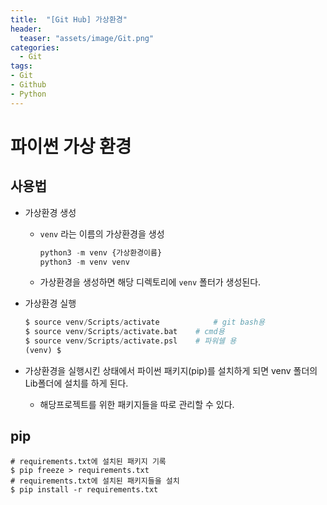 ```yaml
---
title:  "[Git Hub] 가상환경"
header:
  teaser: "assets/image/Git.png"
categories: 
  - Git
tags:
- Git
- Github
- Python
---
```


# 파이썬 가상 환경

## 사용법

* 가상환경 생성

  * <code>venv</code> 라는 이름의 가상환경을 생성

    ``` python
    python3 -m venv {가상환경이름}
    python3 -m venv venv 
    ```

  * 가상환경을 생성하면 해당 디렉토리에 <code>venv</code> 폴터가 생성된다.

* 가상환경 실행

  ``` python
  $ source venv/Scripts/activate			# git bash용
  $ source venv/Scripts/activate.bat	# cmd용
  $ source venv/Scripts/activate.psl	# 파워쉘 용
  (venv) $
  ```

* 가상환경을 실행시킨 상태에서 파이썬 패키지(pip)를 설치하게 되면 venv 폴더의 Lib폴더에 설치를 하게 된다.

  * 해당프로젝트를 위한 패키지들을 따로 관리할 수 있다. 


## pip

```
# requirements.txt에 설치된 패키지 기록
$ pip freeze > requirements.txt
# requirements.txt에 설치된 패키지들을 설치
$ pip install -r requirements.txt
```

  